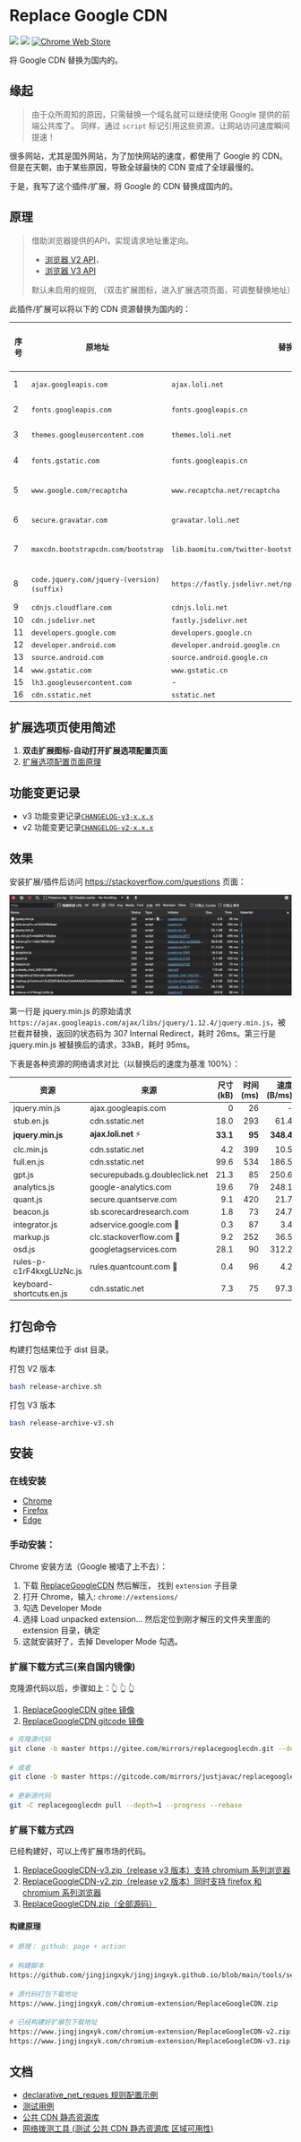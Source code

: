 # Replace Google CDN

[![](https://img.shields.io/github/issues/justjavac/ReplaceGoogleCDN.svg)](https://github.com/justjavac/ReplaceGoogleCDN/issues)
[![](https://img.shields.io/github/release/justjavac/ReplaceGoogleCDN.svg)](https://github.com/justjavac/ReplaceGoogleCDN/releases)
[![Chrome Web Store](https://img.shields.io/chrome-web-store/v/kpampjmfiopfpkkepbllemkibefkiice.svg)](https://chrome.google.com/webstore/detail/kpampjmfiopfpkkepbllemkibefkiice)

将 Google CDN 替换为国内的。

## 缘起

> 由于众所周知的原因，只需替换一个域名就可以继续使用 Google 提供的前端公共库了。
> 同样，通过 `script` 标记引用这些资源，让网站访问速度瞬间提速！

很多网站，尤其是国外网站，为了加快网站的速度，都使用了 Google 的 CDN。
但是在天朝，由于某些原因，导致全球最快的 CDN 变成了全球最慢的。

于是，我写了这个插件/扩展，将 Google 的 CDN 替换成国内的。

## 原理

> 借助浏览器提供的API，实现请求地址重定向。
>
> -   [浏览器 V2 API](https://developer.mozilla.org/en-US/docs/Mozilla/Add-ons/WebExtensions/API/webRequest)，
> -   [浏览器 V3 API](https://developer.mozilla.org/en-US/docs/Mozilla/Add-ons/WebExtensions/API/declarativeNetRequest)
>
> 默认未启用的规则, （双击扩展图标，进入扩展选项页面，可调整替换地址）

此插件/扩展可以将以下的 CDN 资源替换为国内的：

| 序号 | 原地址                                     | 替换后的地址                                                        | 是否启用 | 简述                     |
| ---- | ------------------------------------------ | ------------------------------------------------------------------- | -------- | ------------------------ |
| 1    | `ajax.googleapis.com`                      | `ajax.loli.net`                                                     | ✅       | 前端公共库               |
| 2    | `fonts.googleapis.com`                     | `fonts.googleapis.cn`                                               | ✅       | 免费字体库               |
| 3    | `themes.googleusercontent.com`             | `themes.loli.net`                                                   | ✅       | fonts 资源引用           |
| 4    | `fonts.gstatic.com`                        | `fonts.googleapis.cn`                                               | ✅       | 免费字体库               |
| 5    | `www.google.com/recaptcha`                 | `www.recaptcha.net/recaptcha`                                       | ✅       | Google 图像验证库        |
| 6    | `secure.gravatar.com`                      | `gravatar.loli.net`                                                 | ✅       | gravatar 头像            |
| 7    | `maxcdn.bootstrapcdn.com/bootstrap`        | `lib.baomitu.com/twitter-bootstrap/`                                | ✅       | bootstrap 框架使用的 CDN |
| 8    | `code.jquery.com/jquery-(version)(suffix)` | `https://fastly.jsdelivr.net/npm/jquery@$verson/dist/jquery$suffix` | ✅       | jquery 框架使用的 CDN    |
| 9    | `cdnjs.cloudflare.com`                     | `cdnjs.loli.net`                                                    | -        | -                        |
| 10   | `cdn.jsdelivr.net`                         | `fastly.jsdelivr.net`                                               | -        | -                        |
| 11   | `developers.google.com`                    | `developers.google.cn`                                              | -        | -                        |
| 12   | `developer.android.com`                    | `developer.android.google.cn`                                       | -        | -                        |
| 13   | `source.android.com`                       | `source.android.google.cn`                                          | -        | -                        |
| 14   | `www.gstatic.com`                          | `www.gstatic.cn`                                                    | -        | -                        |
| 15   | `lh3.googleusercontent.com`                | -                                                                   | -        | -                        |
| 16   | `cdn.sstatic.net`                          | `sstatic.net`                                                       | -        | -                        |

## 扩展选项页使用简述

1. <strong>双击扩展图标-自动打开扩展选项配置页面</strong>
1. [扩展选项配置页面原理](extension/options_ui/README.md)

## 功能变更记录

-   v3 功能变更记录[`CHANGELOG-v3-x.x.x`](CHANGELOG-v3-x.x.x.md)
-   v2 功能变更记录[`CHANGELOG-v2-x.x.x`](CHANGELOG-v2-x.x.x.md)

## 效果

安装扩展/插件后访问 <https://stackoverflow.com/questions> 页面：

![](./screen-sof.png)

第一行是 jquery.min.js 的原始请求
`https://ajax.googleapis.com/ajax/libs/jquery/1.12.4/jquery.min.js`，被拦截并替换，返回的状态码为
307 Internal Redirect，耗时 26ms。第三行是 jquery.min.js
被替换后的请求，33kB，耗时 95ms。

下表是各种资源的网络请求对比（以替换后的速度为基准 100%）：

| 资源                       | 来源                             |   尺寸(kB) | 时间(ms) |  速度(B/ms) |      百分比 |
|--------------------------|--------------------------------|---------:|-------:|----------:|---------:|
| jquery.min.js            | ajax.googleapis.com            |        0 |     26 |         - |        - |
| stub.en.js               | cdn.sstatic.net                |     18.0 |    293 |      61.4 |      18% |
| **jquery.min.js**        | **ajax.loli.net** ⚡️           | **33.1** | **95** | **348.4** | **100%** |
| clc.min.js               | cdn.sstatic.net                |      4.2 |    399 |      10.5 |      30% |
| full.en.js               | cdn.sstatic.net                |     99.6 |    534 |     186.5 |      54% |
| gpt.js                   | securepubads.g.doubleclick.net |     21.3 |     85 |     250.6 |      72% |
| analytics.js             | google-analytics.com           |     19.6 |     79 |     248.1 |      71% |
| quant.js                 | secure.quantserve.com          |      9.1 |    420 |      21.7 |      62% |
| beacon.js                | sb.scorecardresearch.com       |      1.8 |     73 |      24.7 |      71% |
| integrator.js            | adservice.google.com 🐌        |      0.3 |     87 |       3.4 |       1% |
| markup.js                | clc.stackoverflow.com 🐌       |      9.2 |    252 |      36.5 |      10% |
| osd.js                   | googletagservices.com          |     28.1 |     90 |     312.2 |      89% |
| rules-p-c1rF4kxgLUzNc.js | rules.quantcount.com 🐌        |      0.4 |     96 |       4.2 |       1% |
| keyboard-shortcuts.en.js | cdn.sstatic.net                |      7.3 |     75 |      97.3 |    27.9% |

## 打包命令

构建打包结果位于 dist 目录。

打包 V2 版本

```bash
bash release-archive.sh
```

打包 V3 版本

```bash
bash release-archive-v3.sh
```

## 安装

### 在线安装

-   [Chrome](https://chrome.google.com/webstore/detail/replace-google-cdn/kpampjmfiopfpkkepbllemkibefkiice)
-   [Firefox](https://addons.mozilla.org/zh-CN/firefox/addon/google-cdn-replace/)
-   [Edge](https://microsoftedge.microsoft.com/addons/detail/replace-google-cdn/cojepngjobmaiajphkijbdcdjnnjhpjc)

### 手动安装：

Chrome 安装方法（Google 被墙了上不去）：

1. 下载
   [ReplaceGoogleCDN](https://github.com/justjavac/ReplaceGoogleCDN/archive/master.zip)
   然后解压， 找到 `extension` 子目录
1. 打开 Chrome，输入: `chrome://extensions/`
1. 勾选 Developer Mode
1. 选择 Load unpacked extension... 然后定位到刚才解压的文件夹里面的 extension
   目录，确定
1. 这就安装好了，去掉 Developer Mode 勾选。

### 扩展下载方式三(来自国内镜像)

克隆源代码以后，步骤如上：:point_up_2: :point_up_2: :point_up_2:

1. [ReplaceGoogleCDN gitee 镜像](https://gitee.com/mirrors/replacegooglecdn)
1. [ReplaceGoogleCDN gitcode 镜像](https://gitcode.com/mirrors/justjavac/replacegooglecdn.git)

```bash
# 克隆源代码
git clone -b master https://gitee.com/mirrors/replacegooglecdn.git --depth=1 --progress

# 或者
git clone -b master https://gitcode.com/mirrors/justjavac/replacegooglecdn.git --depth=1 --progress

# 更新源代码
git -C replacegooglecdn pull --depth=1 --progress --rebase
```

### 扩展下载方式四

已经构建好，可以上传扩展市场的代码。

1. [ReplaceGoogleCDN-v3.zip（release v3 版本）支持 chromium 系列浏览器](https://www.jingjingxyk.com/chromium-extension/ReplaceGoogleCDN-v3.zip)
1. [ReplaceGoogleCDN-v2.zip（release v2 版本）同时支持 firefox 和 chromium 系列浏览器](https://www.jingjingxyk.com/chromium-extension/ReplaceGoogleCDN-v2.zip)
1. [ReplaceGoogleCDN.zip（全部源码）](https://www.jingjingxyk.com/chromium-extension/ReplaceGoogleCDN.zip)

#### 构建原理

```bash
# 原理： github: page + action

# 构建脚本
https://github.com/jingjingxyk/jingjingxyk.github.io/blob/main/tools/setup-gh-pages-step-02-chromium-extension.sh

# 源代码打包下载地址
https://www.jingjingxyk.com/chromium-extension/ReplaceGoogleCDN.zip

# 已经构建好扩展包下载地址
https://www.jingjingxyk.com/chromium-extension/ReplaceGoogleCDN-v2.zip
https://www.jingjingxyk.com/chromium-extension/ReplaceGoogleCDN-v3.zip
```

## 文档

-   [declarative_net_reques 规则配置示例](extension/rules/README.md)
-   [测试用例](test/README.md)
-   [公共 CDN 静态资源库](public-cdn.md)
-   [网络拨测工具 (测试 公共 CDN 静态资源库 区域可用性)](tools/net-detect.md)
